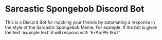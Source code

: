 # Sarcastic Spongebob Discord Bot

This is a Discord Bot for mocking your friends by automating a response in the style of the Sarcastic Spongebob Meme. For example, if the bot is given the text 'example text' it will respond with 'ExAmPlE tExT'